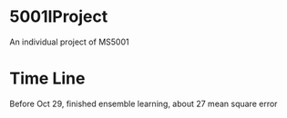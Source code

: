 # 5001IProject
An individual project of MS5001

# Time Line
Before Oct 29, finished ensemble learning, about 27 mean square error
